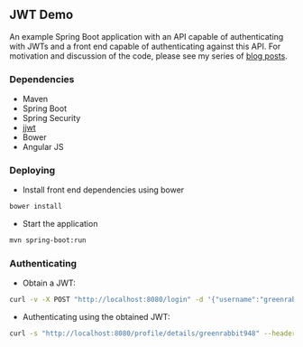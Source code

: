 ## JWT Demo
An example Spring Boot application with an API capable of authenticating with JWTs and a front end capable of authenticating against this API.
For motivation and discussion of the code, please see my series of [blog posts](http://sdqali.in/blog/2016/07/02/jwt-authentication-with-spring-web---part-1/).

### Dependencies

* Maven
* Spring Boot
* Spring Security
* [jjwt](jjwt)
* Bower
* Angular JS

### Deploying
* Install front end dependencies using bower
```bash
bower install
```
* Start the application
```bash
mvn spring-boot:run
```

### Authenticating
* Obtain a JWT:
```bash
curl -v -X POST "http://localhost:8080/login" -d '{"username":"greenrabbit948", "password":"celeste"}' --header "Content-Type: application/json"
```
* Authenticating using the obtained JWT:
```bash
curl -s "http://localhost:8080/profile/details/greenrabbit948" --header "Authorization: Bearer eyJhbGciOiJIUzUxMiJ9.eyJzdWIiOiJncmVlbnJhYmJpdDk0OCIsImV4cCI6MTQ2ODE0MDg1MiwiaXNzIjoiaW4uc2RxYWxpLmp3dCJ9.t9pqrOmYfaVkzuAQgo4D4VbN2PibQuHPuPA6RKYU-keTzbFAX58l77hQTc4Cq28HpjFOeiDvNpNEgilNHFOfVA"
```
